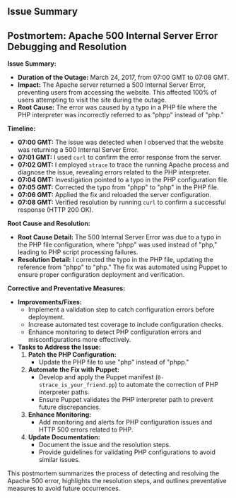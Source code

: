 ## Issue Summary

## Postmortem: Apache 500 Internal Server Error Debugging and Resolution

**Issue Summary:**

- **Duration of the Outage:** March 24, 2017, from 07:00 GMT to 07:08 GMT.
- **Impact:** The Apache server returned a 500 Internal Server Error, preventing users from accessing the website. This affected 100% of users attempting to visit the site during the outage.
- **Root Cause:** The error was caused by a typo in a PHP file where the PHP interpreter was incorrectly referred to as "phpp" instead of "php."

**Timeline:**

- **07:00 GMT:** The issue was detected when I observed that the website was returning a 500 Internal Server Error.
- **07:01 GMT:** I used `curl` to confirm the error response from the server.
- **07:02 GMT:** I employed `strace` to trace the running Apache process and diagnose the issue, revealing errors related to the PHP interpreter.
- **07:04 GMT:** Investigation pointed to a typo in the PHP configuration file.
- **07:05 GMT:** Corrected the typo from "phpp" to "php" in the PHP file.
- **07:06 GMT:** Applied the fix and reloaded the server configuration.
- **07:08 GMT:** Verified resolution by running `curl` to confirm a successful response (HTTP 200 OK).

**Root Cause and Resolution:**

- **Root Cause Detail:** The 500 Internal Server Error was due to a typo in the PHP file configuration, where "phpp" was used instead of "php," leading to PHP script processing failures.
- **Resolution Detail:** I corrected the typo in the PHP file, updating the reference from "phpp" to "php." The fix was automated using Puppet to ensure proper configuration deployment and verification.

**Corrective and Preventative Measures:**

- **Improvements/Fixes:**
  - Implement a validation step to catch configuration errors before deployment.
  - Increase automated test coverage to include configuration checks.
  - Enhance monitoring to detect PHP configuration errors and misconfigurations more effectively.
- **Tasks to Address the Issue:**
  1. **Patch the PHP Configuration:**
     - Update the PHP file to use "php" instead of "phpp."
  2. **Automate the Fix with Puppet:**
     - Develop and apply the Puppet manifest (`0-strace_is_your_friend.pp`) to automate the correction of PHP interpreter paths.
     - Ensure Puppet validates the PHP interpreter path to prevent future discrepancies.
  3. **Enhance Monitoring:**
     - Add monitoring and alerts for PHP configuration issues and HTTP 500 errors related to PHP.
  4. **Update Documentation:**
     - Document the issue and the resolution steps.
     - Provide guidelines for validating PHP configurations to avoid similar issues.

This postmortem summarizes the process of detecting and resolving the Apache 500 error, highlights the resolution steps, and outlines preventative measures to avoid future occurrences.
